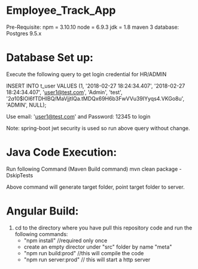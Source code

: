 # Employee_Track_App

Pre-Requisite:
  npm = 3.10.10
  node = 6.9.3 
  jdk = 1.8
  maven 3
 database: Postgres 9.5.x
 
# Database Set up:
 Execute the following query to get login credential for HR/ADMIN
 
INSERT INTO t_user VALUES (1, '2018-02-27 18:24:34.407', '2018-02-27 18:24:34.407', 'user1@test.com', 'Admin', 'test', '$2a$10$lOl6fTDHIBQ/MaVjjtIQa.tMDQx69H6b3FwVVu39IYyqs4.VKGo8u', 'ADMIN', NULL);

Use email: 'user1@test.com' and Password: 12345 to login

Note: spring-boot jwt security is used so run above query without change.

# Java Code Execution:

Run following Command (Maven Build command)
mvn clean package -DskipTests 

Above command will generate target folder, point target folder to server.

# Angular Build:
1. cd to the directory where you have pull this repository code and run the following commands:
   - "npm install"   //required only once
   - create an empty director under "src" folder by name "meta" 
   - "npm run build:prod"  //this will compile the code
   - "npm run server:prod"    // this will start a http server

